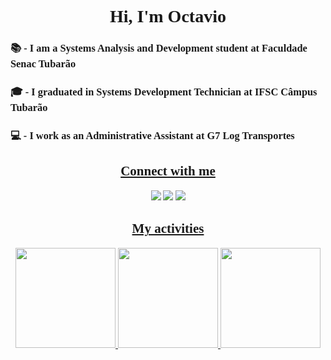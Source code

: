 <h1 style="text-align:center; font-family: Agency FB;">👋 Hi, I'm Octavio 👦</h1>

<h3 style="text-align:left; font-family: Agency FB;">📚 - I am a Systems Analysis and Development student at Faculdade Senac Tubarão</h3>
<h3 style="text-align:left; font-family: Agency FB;">🎓 - I graduated in Systems Development Technician at IFSC Câmpus Tubarão</h3>
<h3 style="text-align:left; font-family: Agency FB;">💻 - I work as an Administrative Assistant at G7 Log Transportes</h3>

<u><h2 style="text-align:center; font-family: Agency FB;">Connect with me</h2></u>
<center><p style="text-align:center; font-family: Agency FB;">
  <a href="https://github.com/Octavio1Naspolini" target="_blank"><img src="https://img.shields.io/badge/Github-100000?style=for-the-badge&logo=github&logoColor=white" target="_blank"></a>
  <a href="https://br.linkedin.com/in/octavio-naspolini-neto-5347261b5" target="_blank"><img src="https://img.shields.io/badge/-LinkedIn-%230077B5?style=for-the-badge&logo=linkedin&logoColor=white" target="_blank"></a>
  <a href="https://trello.com/u/octavionaspolinineto" target="_blank"><img src="https://img.shields.io/badge/Trello-0052CC?style=for-the-badge&logo=trello&logoColor=white" target="_blank"></a>
</p></center>

<div align="center">
  <u><h2 style="text-align:center; font-family: Agency FB;">My activities</h2></u>
  <a href="https://github.com/Octavio1Naspolini">
  <img height="160em" src="https://github-readme-stats.vercel.app/api?username=Octavio1Naspolini&show_icons=true&theme=gruvbox&include_all_commits=true&count_private=true"/>
  <img height="160em" src="https://github-readme-stats.vercel.app/api/top-langs/?username=Octavio1Naspolini&layout=compact&langs_count=7&theme=gruvbox"/>
  <img height='160em' src='https://github-readme-streak-stats.herokuapp.com?user=Octavio1Naspolini&theme=gruvbox&date_format=j%20M%5B%20Y%5D&fire=DD0000&ring=52DD81&dates=52DD81&stroke=ABCFDD' />
</div>
